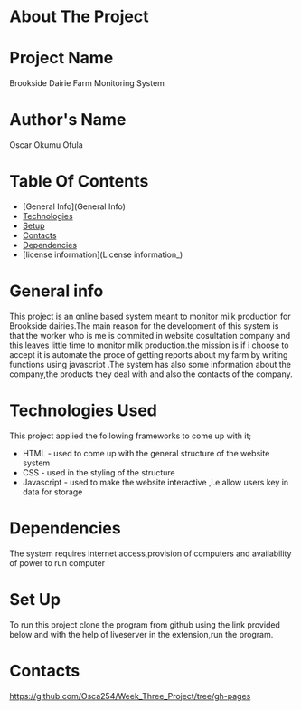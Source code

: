 # About The Project
# Project Name
Brookside Dairie Farm Monitoring System
# Author's Name
Oscar Okumu Ofula
# Table Of Contents
* [General Info](General Info)
* [Technologies](Technoligies)
* [Setup](Setup)
* [Contacts](Contacts)
* [Dependencies](Dependencies)
* [license information](License information_)
# General info
This project is an online based system meant to monitor milk production for Brookside dairies.The main reason for the development of this system is that the worker who is me is commited in website cosultation company and this leaves little time to monitor milk production.the mission is if i choose to accept it is automate the proce of getting reports about my farm by writing functions using javascript .The system has also some information about the company,the products they deal with and also the contacts of the company.
# Technologies Used
This project applied the following frameworks to come up with it;
- HTML - used to come up with the general structure of the website system
- CSS -  used in the styling of the structure
- Javascript - used  to make the website interactive ,i.e allow users key in data for storage
# Dependencies
The system requires internet access,provision of computers and availability of power to run computer
# Set Up
To run this project clone the program from github using the link provided below and with the help of liveserver in the extension,run the program.
# Contacts

https://github.com/Osca254/Week_Three_Project/tree/gh-pages
